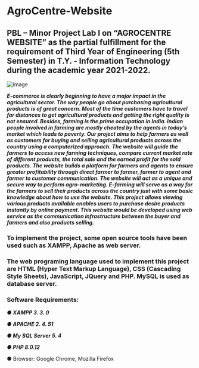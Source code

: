 # AgroCentre-Website
## PBL – Minor Project Lab I on “AGROCENTRE WEBSITE” as the partial fulfillment for the requirement of Third Year of Engineering (5th Semester) in T.Y. - Information Technology during the academic year 2021-2022.

![image](https://github.com/user-attachments/assets/010884c3-60e3-469a-bc14-1a380a0d9f6d)





***E-commerce is clearly beginning to have a major impact in the agricultural sector. The way people go about purchasing agricultural products is of great concern. Most of the time customers have to travel far distances to get agricultural products and getting the right quality is not ensured. Besides, farming is the prime occupation in India. Indian people involved in farming are mostly cheated by the agents in today’s market which leads to poverty. Our project aims to help farmers as well as customers for buying and selling agricultural products across the country using a computerized approach. The website will guide the farmers to access new farming techniques, compare current market rate of different products, the total sale and the earned profit for the sold products. The website builds a platform for farmers and agents to ensure greater profitability through direct farmer to farmer, farmer to agent and farmer to customer communication. The website will act as a unique and secure way to perform agro-marketing. E-farming will serve as a way for the farmers to sell their products across the country just with some basic knowledge about how to use the website. This project allows viewing various products available enables users to purchase desire products instantly by online payment. This website would be developed using web service as the communication infrastructure between the buyer and farmers and also products selling.***









### To implement the project, some open source tools have been used such as XAMPP, Apache as web server. 
### The web programing language used to implement this project are HTML (Hyper Text Markup Language), CSS (Cascading Style Sheets), JavaScript, JQuery and PHP. MySQL is used as database server.

### Software Requirements: 

***● XAMPP 3. 3. 0***

***● APACHE 2. 4. 51*** 

***● My SQL Server 5. 4*** 

***● PHP 8.0.12***

● Browser: Google Chrome, Mozilla Firefox
